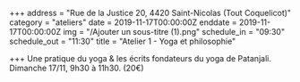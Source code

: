 +++
address = "Rue de la Justice 20, 4420 Saint-Nicolas (Tout Coquelicot)"
category = "ateliers"
date = 2019-11-17T00:00:00Z
enddate = 2019-11-17T00:00:00Z
img = "/Ajouter un sous-titre (1).png"
schedule_in = "09:30"
schedule_out = "11:30"
title = "Atelier 1 - Yoga et philosophie"

+++
Une pratique du yoga & les écrits fondateurs du yoga de Patanjali. Dimanche 17/11, 9h30 à 11h30. (20€)